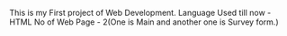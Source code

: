 This is my First project of Web Development.
Language Used till now - HTML
No of Web Page - 2(One is Main and another one is Survey form.)